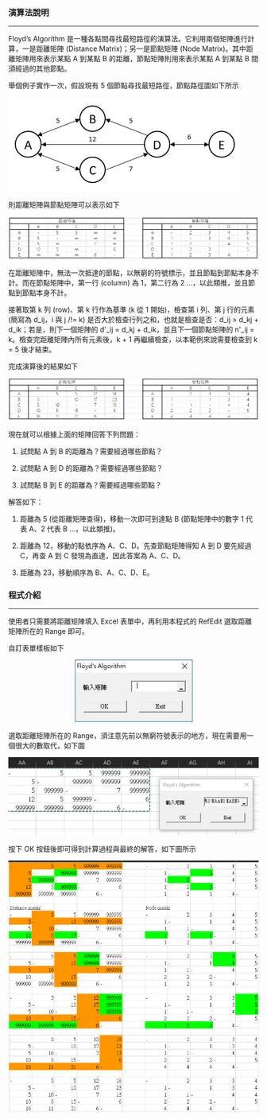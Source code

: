 ### 演算法說明 ###
---
Floyd’s Algorithm 是一種各點間尋找最短路徑的演算法。它利用兩個矩陣進行計算，一是距離矩陣 (Distance Matrix)；另一是節點矩陣 (Node Matrix)。其中距離矩陣用來表示某點 A 到某點 B 的距離，節點矩陣則用來表示某點 A 到某點 B 間須經過的其他節點。

舉個例子實作一次，假設現有 5 個節點尋找最短路徑，節點路徑圖如下所示

<img src=/exorigpic.png alt=範例原始圖片>

則距離矩陣與節點矩陣可以表示如下

<img src=/exormatpic.png alt=範例初始矩陣圖片>

在距離矩陣中，無法一次抵達的節點，以無窮的符號標示，並且節點到節點本身不計。而在節點矩陣中，第一行 (column) 為 1，第二行為 2 ...，以此類推，並且節點到節點本身不計。

接著取第 k 列 (row)、第 k 行作為基準 (k 從 1 開始)，檢查第 i 列、第 j 行的元素 (簡寫為 d_ij，i 與 j /!= k) 是否大於檢查行列之和，也就是檢查是否：d_ij > d_kj + d_ik；若是，則下一個矩陣的 d'_ij = d_kj + d_ik，並且下一個節點矩陣的 n'_ij = k。檢查完距離矩陣內所有元素後，k + 1 再繼續檢查，以本範例來說需要檢查到 k = 5 後才結束。

完成演算後的結果如下

<img src=/exrematpic.png alt=範例最終矩陣圖片>

現在就可以根據上面的矩陣回答下列問題：

1. 試問點 A 到 B 的距離為？需要經過哪些節點？

2. 試問點 A 到 D 的距離為？需要經過哪些節點？

3. 試問點 B 到 E 的距離為？需要經過哪些節點？

解答如下：

1. 距離為 5 (從距離矩陣查得)，移動一次即可到達點 B (節點矩陣中的數字 1 代表 A、2 代表 B ...，以此類推)。

2. 距離為 12，移動的點依序為 A、C、D。先查節點矩陣得知 A 到 D 要先經過 C，再查 A 到 C 發現為直達，因此答案為 A、C、D。

3. 距離為 23，移動順序為 B、A、C、D、E。

### 程式介紹 ###
---
使用者只需要將距離矩陣填入 Excel 表單中，再利用本程式的 RefEdit 選取距離矩陣所在的 Range 即可。

自訂表單樣板如下

<p Align=center><img src=/userform.jpg alt=自訂表單圖片></p>

選取距離矩陣所在的 Range，須注意先前以無窮符號表示的地方，現在需要用一個很大的數取代，如下圖

<img src=/ormatpic.png alt=初始矩陣圖片>

按下 OK 按鈕後即可得到計算過程與最終的解答，如下圖所示

<img src=/rematpic.png alt=最終矩陣圖片>
